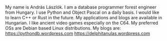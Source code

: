My name is András Lászlók.
I am a database programmer forest engineer from Hungary.
I use Python and Object Pascal on a daily basis.
I would like to learn C++ or Rust in the future.
My applications and blogs are available in Hungarian.
I like ancient video games especially on the C64.
My preferred OSs are Debian based Linux distributions.
My blogs are:
https://pythondb.wordpress.com
https://delphitanulas.wordpress.com




